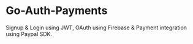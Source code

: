 # Go-Auth-Payments
Signup &amp; Login using JWT, OAuth using Firebase &amp; Payment integration using Paypal SDK.
